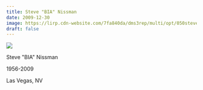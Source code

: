 ```yaml
---
title: Steve "BIA" Nissman
date: 2009-12-30
image: https://lirp.cdn-website.com/7fa840da/dms3rep/multi/opt/050steve-nissman2-1920w.jpg
draft: false
---
```


![](https://lirp.cdn-website.com/7fa840da/dms3rep/multi/opt/050steve-nissman2-1920w.jpg)

Steve &quot;BIA&quot; Nissman

1956-2009

Las Vegas, NV

